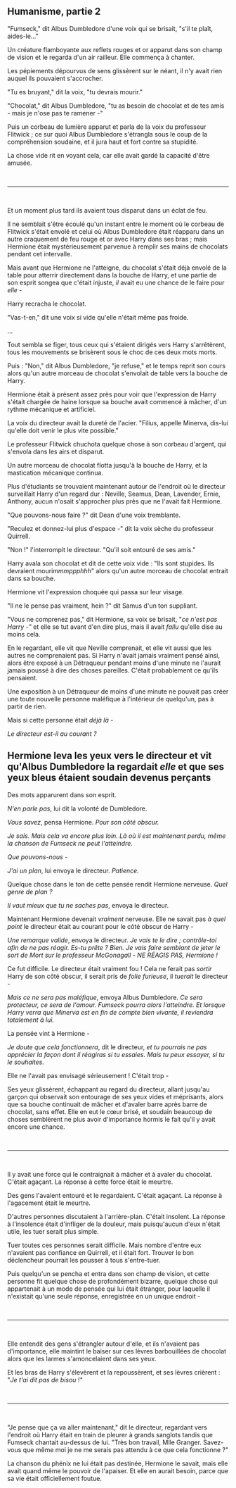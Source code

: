 ## Humanisme, partie 2

<div markdown="1">

"Fumseck," dit Albus Dumbledore d'une voix qui se brisait, "s'il te
plaît, aides-le…"

Un créature flamboyante aux reflets rouges et or apparut dans son champ
de vision et le regarda d'un air railleur. Elle commença à chanter.

Les pépiements dépourvus de sens glissèrent sur le néant, il n'y avait
rien auquel ils pouvaient s'accrocher.

"Tu es bruyant," dit la voix, "tu devrais mourir."

"Chocolat," dit Albus Dumbledore, "tu as besoin de chocolat et de tes
amis - mais je n'ose pas te ramener -"

Puis un corbeau de lumière apparut et parla de la voix du professeur
Flitwick ; ce sur quoi Albus Dumbledore s'étrangla sous le coup de la
compréhension soudaine, et il jura haut et fort contre sa stupidité.

La chose vide rit en voyant cela, car elle avait gardé la capacité
d'être amusée.

 

------------------------------------------------------------------------

 

Et un moment plus tard ils avaient tous disparut dans un éclat de feu.

Il ne semblait s'être écoulé qu'un instant entre le moment où le corbeau
de Flitwick s'était envolé et celui où Albus Dumbledore était réapparu
dans un autre craquement de feu rouge et or avec Harry dans ses bras ;
mais Hermione était mystérieusement parvenue à remplir ses mains de
chocolats pendant cet intervalle.

Mais avant que Hermione ne l'atteigne, du chocolat s'était déjà envolé
de la table pour atterrir directement dans la bouche de Harry, et une
partie de son esprit songea que c'était injuste, *il* avait eu une
chance de le faire pour *elle* -

Harry recracha le chocolat.

"Vas-t-en," dit une voix si vide qu'elle n'était même pas froide.

…

Tout sembla se figer, tous ceux qui s'étaient dirigés vers Harry
s'arrêtèrent, tous les mouvements se brisèrent sous le choc de ces deux
mots morts.

Puis : "Non," dit Albus Dumbledore, "je refuse," et le temps reprit son
cours alors qu'un autre morceau de chocolat s'envolait de table vers la
bouche de Harry.

Hermione était à présent assez près pour voir que l'expression de Harry
s'était chargée de haine lorsque sa bouche avait commencé à mâcher, d'un
rythme mécanique et artificiel.

La voix du directeur avait la dureté de l'acier. "Filius, appelle
Minerva, dis-lui qu'elle doit venir le plus vite possible."

Le professeur Flitwick chuchota quelque chose à son corbeau d'argent,
qui s'envola dans les airs et disparut.

Un autre morceau de chocolat flotta jusqu'à la bouche de Harry, et la
mastication mécanique continua.

Plus d'étudiants se trouvaient maintenant autour de l'endroit où le
directeur surveillait Harry d'un regard dur : Neville, Seamus, Dean,
Lavender, Ernie, Anthony, aucun n'osait s'approcher plus près que ne
l'avait fait Hermione.

"Que pouvons-nous faire ?" dit Dean d'une voix tremblante.

"Reculez et donnez-lui plus d'espace -" dit la voix sèche du professeur
Quirrell.

"Non !" l'interrompit le directeur. "Qu'il soit entouré de ses amis."

Harry avala son chocolat et dit de cette voix vide : "Ils sont stupides.
Ils devraient mouri*mmmppphhh*" alors qu'un autre morceau de chocolat
entrait dans sa bouche.

Hermione vit l'expression choquée qui passa sur leur visage.

"Il ne le pense pas vraiment, hein ?" dit Samus d'un ton suppliant.

"Vous ne comprenez pas," dit Hermione, sa voix se brisait, "*ce n'est
pas Harry -"* et elle se tut avant d'en dire plus, mais il avait *fallu*
qu'elle dise au moins cela.

En le regardant, elle vit que Neville comprenait, et elle vit aussi que
les autres ne comprenaient pas. Si Harry n'avait jamais vraiment pensé
ainsi, alors être exposé à un Détraqueur pendant moins d'une minute ne
l'aurait jamais poussé à dire des choses pareilles. C'était probablement
ce qu'ils pensaient.

Une exposition à un Détraqueur de moins d'une minute ne pouvait pas
créer une toute nouvelle personne maléfique à l'intérieur de quelqu'un,
pas à partir de rien.

Mais si cette personne était *déjà là -*

*Le directeur est-il au courant ?*

Hermione leva les yeux vers le directeur et vit qu'Albus Dumbledore la
regardait *elle* et que ses yeux bleus étaient soudain devenus perçants
-

Des mots apparurent dans son esprit.

*N'en parle pas*, lui dit la volonté de Dumbledore.

*Vous savez*, pensa Hermione. *Pour son côté obscur.*

*Je sais. Mais cela va encore plus loin. Là où il est maintenant perdu,
même la chanson de Fumseck ne peut l'atteindre.*

*Que pouvons-nous -*

*J'ai un plan*, lui envoya le directeur. *Patience.*

Quelque chose dans le ton de cette pensée rendit Hermione nerveuse.
*Quel genre de plan ?*

*Il vaut mieux que tu ne saches pas*, envoya le directeur.

Maintenant Hermione devenait *vraiment* nerveuse. Elle ne savait pas *à
quel point* le directeur était au courant pour le côté obscur de Harry -

*Une remarque valide*, envoya le directeur. *Je vais te le dire ;
contrôle-toi afin de ne pas réagir. Es-tu prête ? Bien. Je vais faire
semblant de jeter le sort de Mort sur le professeur McGonagall - NE
RÉAGIS PAS, Hermione !*

Ce fut difficile. Le directeur était vraiment fou ! Cela ne ferait pas
*sortir* Harry de son côté obscur, il serait pris de *folie furieuse*,
il *tuerait* le directeur -

*Mais ce ne sera pas maléfique*, envoya Albus Dumbledore. *Ce sera
protecteur, ce sera de l'amour. Fumseck pourra alors l'atteindre. Et
lorsque Harry verra que Minerva est en fin de compte bien vivante, il
reviendra totalement à lui.*

La pensée vint à Hermione -

*Je doute que cela fonctionnera*, dit le directeur, *et tu pourrais ne
pas apprécier la façon dont il réagiras si tu essaies. Mais tu peux
essayer, si tu le souhaites.*

Elle ne l'avait pas envisagé sérieusement ! C'était trop -

Ses yeux glissèrent, échappant au regard du directeur, allant jusqu'au
garçon qui observait son entourage de ses yeux vides et méprisants,
alors que sa bouche continuait de mâcher et d'avaler barre après barre
de chocolat, sans effet. Elle en eut le cœur brisé, et soudain beaucoup
de choses semblèrent ne plus avoir d'importance hormis le fait qu'il y
avait encore une chance.

 

------------------------------------------------------------------------

 

Il y avait une force qui le contraignait à mâcher et à avaler du
chocolat. C'était agaçant. La réponse à cette force était le meurtre.

Des gens l'avaient entouré et le regardaient. C'était agaçant. La
réponse à l'agacement était le meurtre.

D'autres personnes discutaient à l'arrière-plan. C'était insolent. La
réponse à l'insolence était d'infliger de la douleur, mais puisqu'aucun
d'eux n'était utile, les tuer serait plus simple.

Tuer toutes ces personnes serait difficile. Mais nombre d'entre eux
n'avaient pas confiance en Quirrell, et il était fort. Trouver le bon
déclencheur pourrait les pousser à tous s'entre-tuer.

Puis quelqu'un se pencha et entra dans son champ de vision, et cette
personne fit quelque chose de profondément bizarre, quelque chose qui
appartenait à un mode de pensée qui lui était étranger, pour laquelle il
n'existait qu'une seule réponse, enregistrée en un unique endroit -

 

------------------------------------------------------------------------

 

Elle entendit des gens s'étrangler autour d'elle, et ils n'avaient pas
d'importance, elle maintint le baiser sur ces lèvres barbouillées de
chocolat alors que les larmes s'amoncelaient dans ses yeux.

Et les bras de Harry s'élevèrent et la repoussèrent, et ses lèvres
crièrent : "*Je t'ai dit pas de bisou !"*

 

------------------------------------------------------------------------

 

"Je pense que ça va aller maintenant," dit le directeur, regardant vers
l'endroit où Harry était en train de pleurer à grands sanglots tandis
que Fumseck chantait au-dessus de lui. "Très bon travail, Mlle Granger.
Savez-vous que même moi je ne me serais pas attendu à ce que cela
fonctionne ?"

La chanson du phénix ne lui était pas destinée, Hermione le savait, mais
elle avait quand même le pouvoir de l'apaiser. Et elle en aurait besoin,
parce que sa vie était officiellement foutue.

</div>

